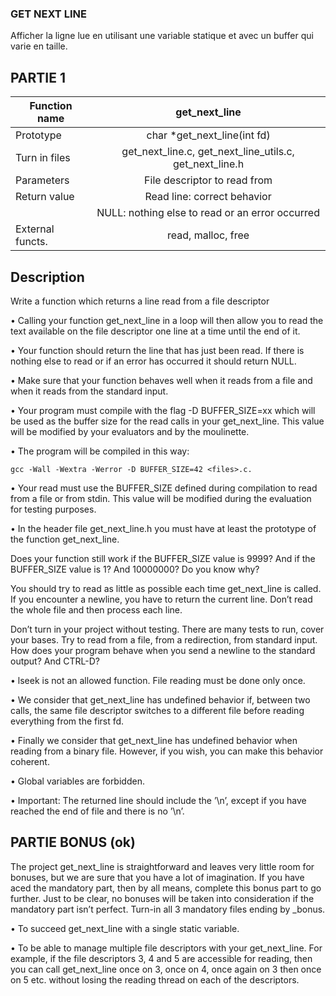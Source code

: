 ### GET NEXT LINE

Afficher la ligne lue en utilisant une variable statique et avec un buffer qui varie en taille.

## PARTIE 1

| Function name            | get_next_line                                           |
| ------------------------ | :-----------------------------------------------------: |
| Prototype                | char *get_next_line(int fd)                             |
| Turn in files            | get_next_line.c, get_next_line_utils.c, get_next_line.h |
| Parameters               | File descriptor to read from                            |
| Return value             | Read line:  correct behavior                            |
|                          | NULL: nothing else to read or an error occurred         |
| External functs.         | read, malloc, free                                      |

## Description

Write a function which returns a line read from a file descriptor

• Calling your function get_next_line in a loop will then allow you to read the text available on the file descriptor one line at a time until the end of it.

• Your function should return the line that has just been read. If there is nothing else to read or if an error has occurred it should return NULL.

• Make sure that your function behaves well when it reads from a file and when it reads from the standard input.

• Your program must compile with the flag -D BUFFER_SIZE=xx which will be used as the buffer size for the read calls in your get_next_line. This value will be modified by your evaluators and by the moulinette.

• The program will be compiled in this way:

```gcc -Wall -Wextra -Werror -D BUFFER_SIZE=42 <files>.c.```

• Your read must use the BUFFER_SIZE defined during compilation to read from a file or from stdin. This value will be modified during the evaluation for testing purposes.

• In the header file get_next_line.h you must have at least the prototype of the function get_next_line.


Does your function still work if the BUFFER_SIZE value is 9999?  And if the BUFFER_SIZE value is 1?  And 10000000?  Do you know why?
 
You should try to read as little as possible each time get_next_line is called.  If you encounter a newline, you have to return the current line.  Don’t read the whole file and then process each line.
 
Don’t turn in your project without testing.  There are many tests to run, cover your bases.  Try to read from a file, from a redirection, from standard input.  How does your program behave when you send a newline to the standard output?  And CTRL-D?

• lseek is not an allowed function. File reading must be done only once.

• We consider that get_next_line has undefined behavior if, between two calls, the same file descriptor switches to a different file before reading everything from the first fd.

• Finally we consider that get_next_line has undefined behavior when reading from a binary file. However, if you wish, you can make this behavior coherent.

• Global variables are forbidden.

• Important: The returned line should include the ’\n’, except if you have reached
the end of file and there is no ’\n’.

## PARTIE BONUS (ok)

The project get_next_line is straightforward and leaves very little room for bonuses, but we are sure that you have a lot of imagination. If you have aced the mandatory part, then by all means, complete this bonus part to go further. Just to be clear, no bonuses will be taken into consideration if the mandatory part isn’t perfect.
Turn-in all 3 mandatory files ending by _bonus.

• To succeed get_next_line with a single static variable.

• To be able to manage multiple file descriptors with your get_next_line. For example, if the file descriptors 3, 4 and 5 are accessible for reading, then you can call get_next_line once on 3, once on 4, once again on 3 then once on 5 etc. without losing the reading thread on each of the descriptors.